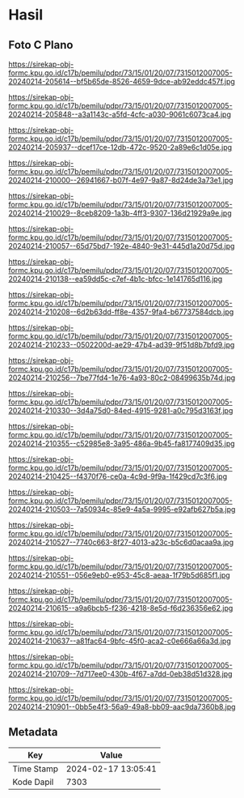 # Hasil

## Foto C Plano

https://sirekap-obj-formc.kpu.go.id/c17b/pemilu/pdpr/73/15/01/20/07/7315012007005-20240214-205614--bf5b65de-8526-4659-9dce-ab92eddc457f.jpg

https://sirekap-obj-formc.kpu.go.id/c17b/pemilu/pdpr/73/15/01/20/07/7315012007005-20240214-205848--a3a1143c-a5fd-4cfc-a030-9061c6073ca4.jpg

https://sirekap-obj-formc.kpu.go.id/c17b/pemilu/pdpr/73/15/01/20/07/7315012007005-20240214-205937--dcef17ce-12db-472c-9520-2a89e6c1d05e.jpg

https://sirekap-obj-formc.kpu.go.id/c17b/pemilu/pdpr/73/15/01/20/07/7315012007005-20240214-210000--26941667-b07f-4e97-9a87-8d24de3a73e1.jpg

https://sirekap-obj-formc.kpu.go.id/c17b/pemilu/pdpr/73/15/01/20/07/7315012007005-20240214-210029--8ceb8209-1a3b-4ff3-9307-136d21929a9e.jpg

https://sirekap-obj-formc.kpu.go.id/c17b/pemilu/pdpr/73/15/01/20/07/7315012007005-20240214-210057--65d75bd7-192e-4840-9e31-445d1a20d75d.jpg

https://sirekap-obj-formc.kpu.go.id/c17b/pemilu/pdpr/73/15/01/20/07/7315012007005-20240214-210138--ea59dd5c-c7ef-4b1c-bfcc-1e141765d116.jpg

https://sirekap-obj-formc.kpu.go.id/c17b/pemilu/pdpr/73/15/01/20/07/7315012007005-20240214-210208--6d2b63dd-ff8e-4357-9fa4-b67737584dcb.jpg

https://sirekap-obj-formc.kpu.go.id/c17b/pemilu/pdpr/73/15/01/20/07/7315012007005-20240214-210233--0502200d-ae29-47b4-ad39-9f51d8b7bfd9.jpg

https://sirekap-obj-formc.kpu.go.id/c17b/pemilu/pdpr/73/15/01/20/07/7315012007005-20240214-210256--7be77fd4-1e76-4a93-80c2-08499635b74d.jpg

https://sirekap-obj-formc.kpu.go.id/c17b/pemilu/pdpr/73/15/01/20/07/7315012007005-20240214-210330--3d4a75d0-84ed-4915-9281-a0c795d3163f.jpg

https://sirekap-obj-formc.kpu.go.id/c17b/pemilu/pdpr/73/15/01/20/07/7315012007005-20240214-210355--c52985e8-3a95-486a-9b45-fa8177409d35.jpg

https://sirekap-obj-formc.kpu.go.id/c17b/pemilu/pdpr/73/15/01/20/07/7315012007005-20240214-210425--f4370f76-ce0a-4c9d-9f9a-1f429cd7c3f6.jpg

https://sirekap-obj-formc.kpu.go.id/c17b/pemilu/pdpr/73/15/01/20/07/7315012007005-20240214-210503--7a50934c-85e9-4a5a-9995-e92afb627b5a.jpg

https://sirekap-obj-formc.kpu.go.id/c17b/pemilu/pdpr/73/15/01/20/07/7315012007005-20240214-210527--7740c663-8f27-4013-a23c-b5c6d0acaa9a.jpg

https://sirekap-obj-formc.kpu.go.id/c17b/pemilu/pdpr/73/15/01/20/07/7315012007005-20240214-210551--056e9eb0-e953-45c8-aeaa-1f79b5d685f1.jpg

https://sirekap-obj-formc.kpu.go.id/c17b/pemilu/pdpr/73/15/01/20/07/7315012007005-20240214-210615--a9a6bcb5-f236-4218-8e5d-f6d236356e62.jpg

https://sirekap-obj-formc.kpu.go.id/c17b/pemilu/pdpr/73/15/01/20/07/7315012007005-20240214-210637--a81fac64-9bfc-45f0-aca2-c0e666a66a3d.jpg

https://sirekap-obj-formc.kpu.go.id/c17b/pemilu/pdpr/73/15/01/20/07/7315012007005-20240214-210709--7d717ee0-430b-4f67-a7dd-0eb38d51d328.jpg

https://sirekap-obj-formc.kpu.go.id/c17b/pemilu/pdpr/73/15/01/20/07/7315012007005-20240214-210901--0bb5e4f3-56a9-49a8-bb09-aac9da7360b8.jpg


## Metadata

| Key        | Value               |
| ---------- | ------------------- |
| Time Stamp | 2024-02-17 13:05:41 |
| Kode Dapil | 7303                |




